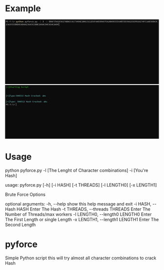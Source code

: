 # Example
<img src="https://github.com/EH30/pyforce/blob/master/pyforce_example1.JPG" >
<img src="https://github.com/EH30/pyforce/blob/master/pyforce_example.JPG" >


# Usage

python pyforce.py -l [The Lenght of Character combinations] -i [You're Hash]

usage: pyforce.py [-h] [-i HASH] [-t THREADS] [-l LENGTH0] [-x LENGTH1]

Brute Force Options

optional arguments:
  -h, --help             show this help message and exit
  -i HASH, --Hash HASH   Enter The Hash
  -t THREADS, --threads  THREADS
                         Enter The Number of Threads/max workers
  -l LENGTH0, --length0  LENGTH0
                         Enter The First Length or single Length
  -x LENGTH1, --length1  LENGTH1
                         Enter The Second Length

# pyforce
Simple Python script   this will try almost all character combinations to crack Hash 

